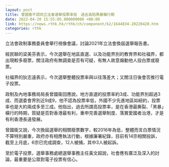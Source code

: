 ```yaml
---
layout: post
title: 曾國衞不認同立法會選舉投票率低　過去高陷黑暴橫行期
date: 2022-04-20 15:55:05.000000000 +08:00
link: https://news.rthk.hk/rthk/ch/component/k2/1644834-20220420.htm
categories: rthk
---
```


立法會政制事務委員會舉行視像會議，討論2021年立法會換屆選舉報告書。

經民聯的梁美芬表示，今次選舉在地區直選、以及功能界別的教育界和社福界，都出現較多廢票，關注政府有無調查是否有可疑，有無人故意煽動他人投白票或廢票。

社福界的狄志遠表示，今次選舉整體投票率與以往落差大；又關注日後會否推行電子投票。

政制及內地事務局局長曾國衞回應說，地方直選的投票率約3成、功能界別超過3成、而選委會界別近9成9，他不認為投票率低，外國不少先進地區如紐約，投票率也是大約兩成多至三成。他指出，過去所謂高投票率，是在香港最撕裂、「黑暴」橫行的時期，質疑是否對香港最有利，重申完善選舉制度、落實愛國者治港，才是有利香港長遠發展。

曾國衞又說，今次換屆選舉的相關廢票數字，較2016年為低，整體而言白票情況不算特別嚴重，政府亦有相應執法行動，根據廉署紀錄，目前有14宗相關投訴，截至上月底，6宗已完成調查，12人被捕，其中3人被起訴。

至於電子投票，選舉事務處總選舉事務主任黃文超說，社會應有廣泛及深入的討論，最重要是公眾對電子投票有信心。
